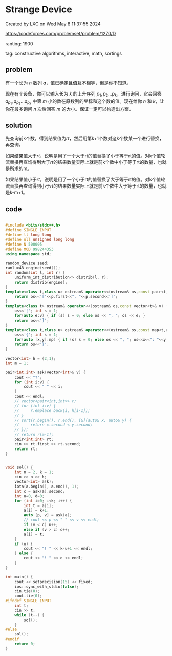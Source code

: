 # Strange Device

Created by LXC on Wed May  8 11:37:55 2024

https://codeforces.com/problemset/problem/1270/D

ranting: 1900

tag: constructive algorithms, interactive, math, sortings

## problem

有一个长为 $n$ 数列 $a$，值已确定且值互不相等，但是你不知道。

现在有个设备，你可以输入长为 $k$ 的上升序列 $p_1,p_2 \dots p_k$，进行询问，它会回答 $a_{p_1},a_{p_2} \dots a_{p_k}$ 中第 $m$ 小的数在原数列的坐标和这个数的值。现在给你 $n$ 和 $k$，让你在最多询问 $n$ 次后回答 $m$ 的大小。保证一定可以构造出方案。

## solution

先查询前k个数，得到结果值为$rt$，然后用第k+1个数对这k个数某一个进行替换，再查询。

如果结果值大于$rt$，说明是用了一个大于rt的值替换了小于等于rt的值。对k个值轮流替换再查询得到大于$rt$的结果数量实际上就是前k个数中小于等于rt的数量，也就是所求的m。

如果结果值小于$rt$，说明是用了一个小于rt的值替换了大于等于rt的值。对k个值轮流替换再查询得到小于$rt$的结果数量实际上就是前k个数中大于等于rt的数量，也就是k-m+1。


## code

``` cpp

#include <bits/stdc++.h>
#define SINGLE_INPUT
#define ll long long
#define ull unsigned long long
#define N 500005
#define MOD 998244353
using namespace std;

random_device seed;
ranlux48 engine(seed());
int random(int l, int r) {
    uniform_int_distribution<> distrib(l, r);
    return distrib(engine);
}
template<class t,class u> ostream& operator<<(ostream& os,const pair<t,u>& p) {
    return os<<'['<<p.first<<", "<<p.second<<']';
}
template<class t> ostream& operator<<(ostream& os,const vector<t>& v) {
    os<<'['; int s = 1;
    for(auto e:v) { if (s) s = 0; else os << ", "; os << e; }
    return os<<']';
}
template<class t,class u> ostream& operator<<(ostream& os,const map<t,u>& mp){
    os<<'{'; int s = 1;
    for(auto [x,y]:mp) { if (s) s = 0; else os << ", "; os<<x<<": "<<y; }
    return os<<'}';
}

vector<int> h = {2,1};
int m = 1;

pair<int,int> ask(vector<int>& v) {
    cout << "?";
    for (int i:v) {
        cout << " " << i;
    }
    cout << endl;
    // vector<pair<int,int>> r;
    // for (int i:v) {
    //     r.emplace_back(i, h[i-1]);
    // }
    // sort(r.begin(), r.end(), [&](auto& x, auto& y) {
    //     return x.second < y.second;
    // });
    // return r[m-1];
    pair<int,int> rt;
    cin >> rt.first >> rt.second;
    return rt;
}


void sol() {
    int n = 2, k = 1;
    cin >> n >> k;
    vector<int> a(k);
    iota(a.begin(), a.end(), 1);
    int c = ask(a).second;
    int u=0, d=0;
    for (int i=0; i<k; i++) {
        int t = a[i];
        a[i] = k+1;
        auto [p, v] = ask(a);
        // cout << p << " " << v << endl;
        if (v < c) u++;
        else if (v > c) d++;
        a[i] = t;
    }
    if (u) {
        cout << "! " << k-u+1 << endl;
    } else {
        cout << "! " << d << endl;
    }
}

int main() {
    cout << setprecision(15) << fixed;
    ios::sync_with_stdio(false);
    cin.tie(0);
    cout.tie(0);
#ifndef SINGLE_INPUT
    int t;
    cin >> t;
    while (t--) {
        sol();
    }
#else
    sol();
#endif
    return 0;
}

```
